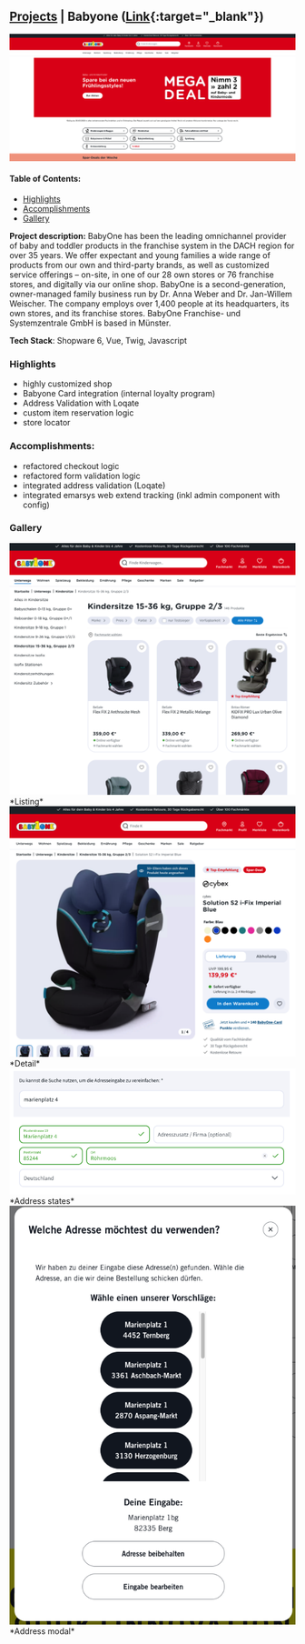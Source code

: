 ## [Projects](/portfolio/) | Babyone ([Link](https://www.babyone.de/){:target="_blank"})
<a href="../images/babyone/home.png" class="glightbox">
<img src="../images/babyone/home.png"/>
</a>

#### Table of Contents:
- [Highlights](#highlights)
- [Accomplishments](#accomplishments)
- [Gallery](#gallery)

**Project description:** BabyOne has been the leading omnichannel provider of baby and toddler products in the franchise system in the DACH region for over 35 years. We offer expectant and young families a wide range of products from our own and third-party brands, as well as customized service offerings – on-site, in one of our 28 own stores or 76 franchise stores, and digitally via our online shop. BabyOne is a second-generation, owner-managed family business run by Dr. Anna Weber and Dr. Jan-Willem Weischer. The company employs over 1,400 people at its headquarters, its own stores, and its franchise stores. BabyOne Franchise- und Systemzentrale GmbH is based in Münster.

**Tech Stack**: Shopware 6, Vue, Twig, Javascript

### Highlights
- highly customized shop
- Babyone Card integration (internal loyalty program)
- Address Validation with Loqate
- custom item reservation logic
- store locator

### Accomplishments:
- refactored checkout logic
- refactored form validation logic
- integrated address validation (Loqate)
- integrated emarsys web extend tracking (inkl admin component with config)

### Gallery
<a href="../images/babyone/listing.png" class="glightbox">
<img src="../images/babyone/listing.png"/>
</a>
*Listing*
<a href="../images/babyone/detail.png" class="glightbox">
<img src="../images/babyone/detail.png"/>
</a>
*Detail*
<a href="../images/babyone/address.png" class="glightbox">
<img src="../images/babyone/address.png"/>
</a>
*Address states*
<a href="../images/babyone/address-modal.png" class="glightbox">
<img src="../images/babyone/address-modal.png"/>
</a>
*Address modal*